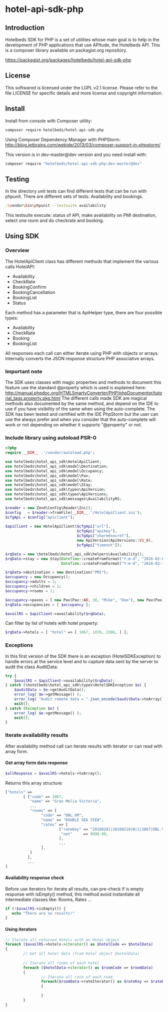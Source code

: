 # hotel-api-sdk-php

## Introduction 
Hotelbeds SDK for PHP is a set of utilities whose main goal is to help in the development of PHP applications that use APItude, the Hotelbeds API.
This is a composer library available on packagist.org repository. 

https://packagist.org/packages/hotelbeds/hotel-api-sdk-php

## License
This softwared is licensed under the LGPL v2.1 license. Please refer to the file LICENSE for specific details and more license and copyright information.

## Install
Install from console with Composer utility:

```bash
composer require hotelbeds/hotel-api-sdk-php
```

Using Composer Dependency Manager with PHPStorm: http://blog.jetbrains.com/webide/2013/03/composer-support-in-phpstorm/

This version is in dev-master@dev version and you need install with:

```bash
composer require "hotelbeds/hotel-api-sdk-php:dev-master@dev"
```
## Testing

In the directory unit tests can find different tests that can be run with phpunit. There are different sets of tests: Availability and bookings.

```bash
.\vendor\bin\phpunit --testsuite availability
```

This testsuite execute: status of API, make availability on PMI destination, select one room and do checkrate and booking.

## Using SDK

### Overview

The HotelApiClient class has different methods that implement the various calls HotelAPI:

* Availability
* CheckRate
* BookingConfirm
* BookingCancellation
* BookingList
* Status

Each method has a parameter that is ApiHelper type, there are four possible types:

* Availability
* CheckRate
* Booking
* BookingList

All responses each call can either iterate using PHP with objects or arrays. Internally converts the JSON response structure PHP associative arrays.

### Important note

The SDK uses classes with magic properties and methods to document this feature use the standard @property which is used is explained here: http://manual.phpdoc.org/HTMLSmartyConverter/PHP/phpDocumentor/tutorial_tags.property.pkg.html
The different calls made SDK are magical methods also documented by the same method, and depend on the IDE to use if you have visibility of the same when using the auto-complete. The SDK has been tested and certified with the IDE PhpStorm but the user can use the always prefer and when you consider that the auto-complete will work or not depending on whether it supports "@property" or not.

### Include library using autoload PSR-0

```php
<?php
require __DIR__ .'/vendor/autoload.php';

use hotelbeds\hotel_api_sdk\HotelApiClient;
use hotelbeds\hotel_api_sdk\model\Destination;
use hotelbeds\hotel_api_sdk\model\Occupancy;
use hotelbeds\hotel_api_sdk\model\Pax;
use hotelbeds\hotel_api_sdk\model\Rate;
use hotelbeds\hotel_api_sdk\model\Stay;
use hotelbeds\hotel_api_sdk\types\ApiVersion;
use hotelbeds\hotel_api_sdk\types\ApiVersions;
use hotelbeds\hotel_api_sdk\messages\AvailabilityRS;

$reader = new Zend\Config\Reader\Ini();
$config   = $reader->fromFile(__DIR__.'/HotelApiClient.ini');
$cfgApi = $config["apiclient"];
        
$apiClient = new HotelApiClient($cfgApi["url"],
                                $cfgApi["apikey"],
                                $cfgApi["sharedsecret"],
                                new ApiVersion(ApiVersions::V1_0),
                                $cfgApi["timeout"]);

$rqData = new \hotelbeds\hotel_api_sdk\helpers\Availability();
$rqData->stay = new Stay(DateTime::createFromFormat("Y-m-d", "2016-02-01"),
                         DateTime::createFromFormat("Y-m-d", "2016-02-10"));

$rqData->destination = new Destination("PMI");
$occupancy = new Occupancy();
$occupancy->adults = 2;
$occupancy->children = 1;
$occupancy->rooms = 1;

$occupancy->paxes = [ new Pax(Pax::AD, 30, "Mike", "Doe"), new Pax(Pax::AD, 27, "Jane", "Doe"), new Pax(Pax::CH, 8, "Mack", "Doe") ];
$rqData->occupancies = [ $occupancy ];

$availRS = $apiClient->availability($rqData);
```

Can filter by list of hotels with hotel property:

```php
$rqData->hotels = [ "hotel" => [ 1067, 1070, 1506, ] ];
```

### Exceptions 

In this first version of the SDK there is an exception (HotelSDKException) to handle errors at the service level and to capture data sent by the server to audit the class AuditData:

```php
try {
    $availRS = $apiClient->availability($rqData);
} catch (\hotelbeds\hotel_api_sdk\types\HotelSDKException $e) {
    $auditData = $e->getAuditData();
    error_log( $e->getMessage() );
    error_log( "Audit remote data = ".json_encode($auditData->toArray()));
    exit();
} catch (Exception $e) {
    error_log( $e->getMessage() );
    exit();
}
```

### Iterate availability results

After availability method call can iterate results with iterator or can read with array form.

#### Get array form data response

```php
$allResponse = $availRS->hotels->toArray();
``` 

Returns this array structure:
```php
["hotels" => 
        [ ["code" => 1067,
           "name" => "Gran Melia Victoria",
           ...
           "rooms" => [
                "code" => "DBL.VM",
                "name" => "DOUBLE SEA VIEW",
                "rates" => [ 
                        ["rateKey" => "20160201|20160210|W|1|1067|DBL.VM|ID_B2B_24|RO|BARE|1~2~1|8|N@1102568804",
                         "net"     => 9999.99,
                        ],
                        ...
                ],
           ]
          ],
          ...
]           
```
#### Availability response check

Before use iterators for iterate all results, can pre-check if is empty response with isEmpty() method, this method avoid instantiate all intermediate classes like: Rooms, Rates ...

```php
if (!$availRS->isEmpty()) {
   echo "There are no results!"
}
``` 
#### Using iterators
```php
// Iterate all returned hotels with an Hotel object
foreach ($availRS->hotels->iterator() as $hotelCode => $hotelData)
{
        // Get all hotel data (from Hotel object $hotelData)
        
        // Iterate all rooms of each hotel
        foreach ($hotelData->iterator() as $roomCode => $roomData)
        {
                // Iterate all rate of each room
                foreach($roomData->rateIterator() as $rateKey => $rateData)
                {
                        
                }
        }
}

```
